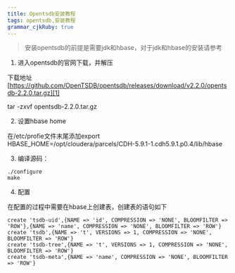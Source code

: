 ```yaml
---
title: Opentsdb安装教程 
tags: opentsdb,安装教程
grammar_cjkRuby: true
---
```



> 安装opentsdb的前提是需要jdk和hbase，对于jdk和hbase的安装请参考


1. 进入opentsdb的官网下载，并解压

下载地址 [https://github.com/OpenTSDB/opentsdb/releases/download/v2.2.0/opentsdb-2.2.0.tar.gz][1]

tar -zxvf opentsdb-2.2.0.tar.gz

2. 设置hbase home

在/etc/profie文件末尾添加export HBASE_HOME=/opt/cloudera/parcels/CDH-5.9.1-1.cdh5.9.1.p0.4/lib/hbase

3. 编译源码：

``` shell
./configure
make
```
4. 配置

在配置的过程中需要在hbase上创建表，创建表的语句如下

``` shell
create 'tsdb-uid',{NAME => 'id', COMPRESSION => 'NONE', BLOOMFILTER => 'ROW'},{NAME => 'name', COMPRESSION => 'NONE', BLOOMFILTER => 'ROW'}
create 'tsdb',{NAME => 't', VERSIONS => 1, COMPRESSION => 'NONE', BLOOMFILTER => 'ROW'}
create 'tsdb-tree',{NAME => 't', VERSIONS => 1, COMPRESSION => 'NONE', BLOOMFILTER => 'ROW'}
create 'tsdb-meta',{NAME => 'name', COMPRESSION => 'NONE', BLOOMFILTER => 'ROW'}

```




  [1]: https://github.com/OpenTSDB/opentsdb/releases/download/v2.2.0/opentsdb-2.2.0.tar.gz